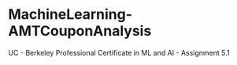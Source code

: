 # MachineLearning-AMTCouponAnalysis
UC - Berkeley Professional Certificate in ML and AI - Assignment 5.1
